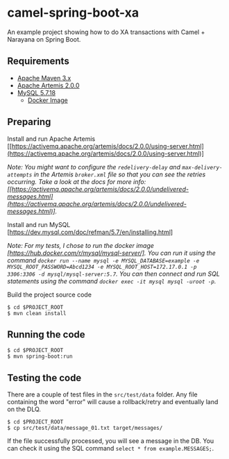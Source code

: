 # camel-spring-boot-xa

An example project showing how to do XA transactions with Camel + Narayana on Spring Boot.

## Requirements

- [Apache Maven 3.x](http://maven.apache.org)
- [Apache Artemis 2.0.0](https://activemq.apache.org/artemis/)
- [MySQL 5.7.18](https://www.mysql.com/oem/)
  - [Docker Image](https://hub.docker.com/r/mysql/mysql-server/)

## Preparing

Install and run Apache Artemis [[https://activemq.apache.org/artemis/docs/2.0.0/using-server.html](https://activemq.apache.org/artemis/docs/2.0.0/using-server.html)]

_Note: You might want to configure the `redelivery-delay` and `max-delivery-attempts` in the Artemis `broker.xml` file so that you can see the retries occurring. Take a look at the docs for more info: [[https://activemq.apache.org/artemis/docs/2.0.0/undelivered-messages.html](https://activemq.apache.org/artemis/docs/2.0.0/undelivered-messages.html)]._

Install and run MySQL [https://dev.mysql.com/doc/refman/5.7/en/installing.html]

_Note: For my tests, I chose to run the docker image [https://hub.docker.com/r/mysql/mysql-server/]. You can run it using the command `docker run --name mysql -e MYSQL_DATABASE=example -e MYSQL_ROOT_PASSWORD=Abcd1234 -e MYSQL_ROOT_HOST=172.17.0.1 -p 3306:3306 -d mysql/mysql-server:5.7`. You can then connect and run SQL statements using the command `docker exec -it mysql mysql -uroot -p`._

Build the project source code

```
$ cd $PROJECT_ROOT
$ mvn clean install
```

## Running the code

```
$ cd $PROJECT_ROOT
$ mvn spring-boot:run
```

## Testing the code

There are a couple of test files in the `src/test/data` folder. Any file containing the word "error" will cause a rollback/retry and eventually land on the DLQ.

```
$ cd $PROJECT_ROOT
$ cp src/test/data/message_01.txt target/messages/
```

If the file successfully processed, you will see a message in the DB. You can check it using the SQL command `select * from example.MESSAGES;`.